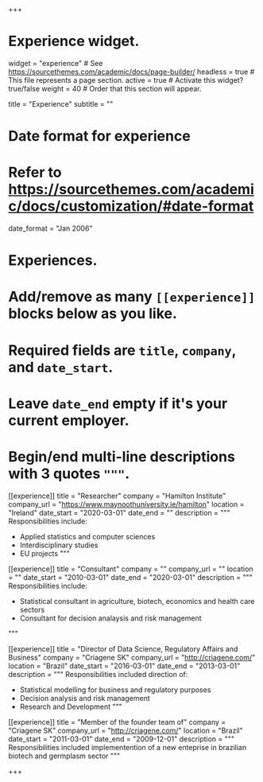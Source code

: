+++
# Experience widget.
widget = "experience"  # See https://sourcethemes.com/academic/docs/page-builder/
headless = true  # This file represents a page section.
active = true  # Activate this widget? true/false
weight = 40  # Order that this section will appear.

title = "Experience"
subtitle = ""

# Date format for experience
#   Refer to https://sourcethemes.com/academic/docs/customization/#date-format
date_format = "Jan 2006"

# Experiences.
#   Add/remove as many `[[experience]]` blocks below as you like.
#   Required fields are `title`, `company`, and `date_start`.
#   Leave `date_end` empty if it's your current employer.
#   Begin/end multi-line descriptions with 3 quotes `"""`.
[[experience]]
  title = "Researcher"
  company = "Hamilton Institute"
  company_url = "https://www.maynoothuniversity.ie/hamilton"
  location = "Ireland"
  date_start = "2020-03-01"
  date_end = ""
  description = """
  Responsibilities include:
  
  * Applied statistics and computer sciences
  * Interdisciplinary studies
  * EU projects
  """

[[experience]]
  title = "Consultant"
  company = ""
  company_url = ""
  location = ""
  date_start = "2010-03-01"
  date_end = "2020-03-01"
  description = """
  Responsibilities include:
  
  * Statistical consultant in agriculture, biotech, economics and health care sectors
  * Consultant for decision analaysis and risk management

  """





[[experience]]
  title = "Director of Data Science, Regulatory Affairs and Business"
  company = "Criagene SK"
  company_url = "http://criagene.com/"
  location = "Brazil"
  date_start = "2016-03-01"
  date_end = "2013-03-01"
  description = """ Responsibilities included direction of:
  
  * Statistical modelling for business and regulatory purposes
  * Decision analysis and risk management
  * Research and Development  """


[[experience]]
  title = "Member of the founder team of"
  company = "Criagene SK"
  company_url = "http://criagene.com/"
  location = "Brazil"
  date_start = "2011-03-01"
  date_end = "2009-12-01"
  description = """ Responsibilities included implementention of a new enteprise in brazilian biotech and germplasm sector
   """




+++
